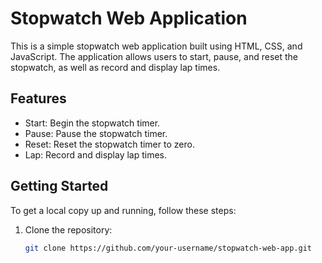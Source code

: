 # Stopwatch Web Application

This is a simple stopwatch web application built using HTML, CSS, and JavaScript. The application allows users to start, pause, and reset the stopwatch, as well as record and display lap times.

## Features

- Start: Begin the stopwatch timer.
- Pause: Pause the stopwatch timer.
- Reset: Reset the stopwatch timer to zero.
- Lap: Record and display lap times.

## Getting Started

To get a local copy up and running, follow these steps:

1. Clone the repository:
   ```sh
   git clone https://github.com/your-username/stopwatch-web-app.git
